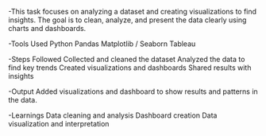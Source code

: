 -This task focuses on analyzing a dataset and creating visualizations to find insights. The goal is to clean, analyze, and present the data clearly using charts and dashboards.

-Tools Used
Python
Pandas
Matplotlib / Seaborn
Tableau 

-Steps Followed
Collected and cleaned the dataset
Analyzed the data to find key trends
Created visualizations and dashboards
Shared results with insights

-Output
Added visualizations and dashboard to show results and patterns in the data.

-Learnings
Data cleaning and analysis
Dashboard creation
Data visualization and interpretation

